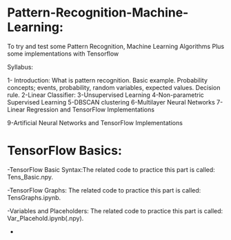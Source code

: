 # Pattern-Recognition-Machine-Learning:
To try and test some Pattern Recognition, Machine Learning Algorithms Plus some implementations with Tensorflow

Syllabus:

1- Introduction: What is pattern recognition.
Basic example. Probability concepts; events, probability, random variables, expected values. Decision rule.
2-Linear Classifier:
3-Unsupervised Learning
4-Non-parametric Supervised Learning
5-DBSCAN clustering
6-Multilayer Neural Networks
7-Linear Regression and TensorFlow Implementations

9-Artificial Neural Networks and TensorFlow Implementations

# TensorFlow Basics:

-TensorFlow Basic Syntax:The related code to practice this part is called: Tens_Basic.npy.

-TensorFlow Graphs: The related code to practice this part is called: TensGraphs.ipynb.

-Variables and Placeholders: The related code to practice this part is called: Var_Placehold.ipynb(.npy).

-



